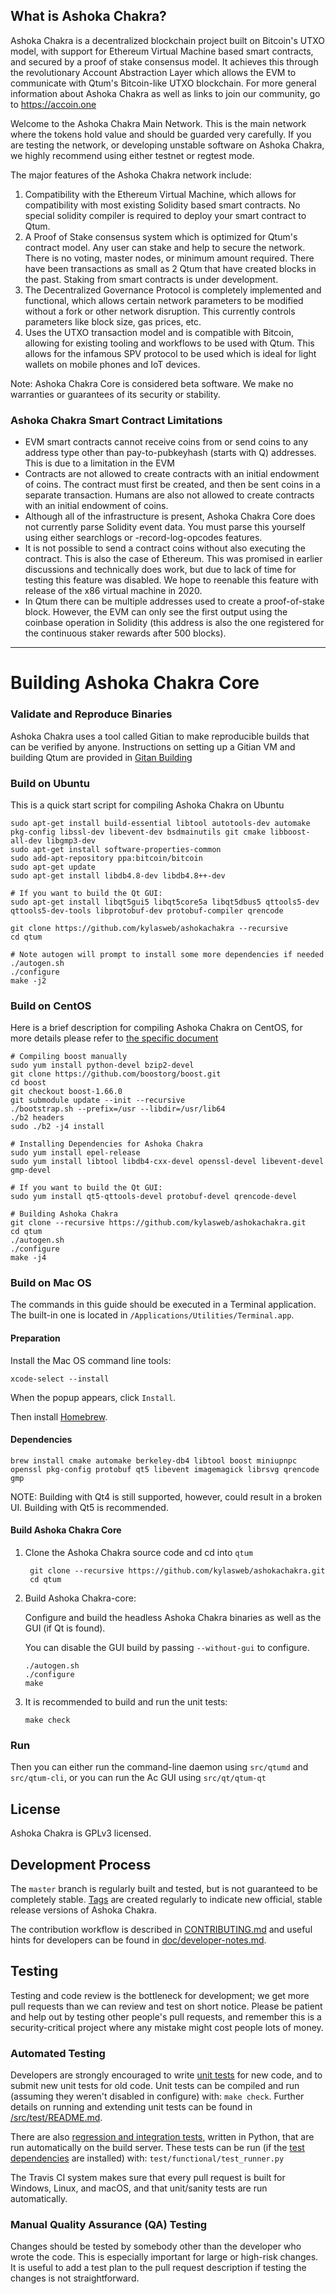 What is Ashoka Chakra?
-------------

Ashoka Chakra is a decentralized blockchain project built on Bitcoin's UTXO model, with support for Ethereum Virtual Machine based smart contracts, and secured by a proof of stake consensus model. It achieves this through the revolutionary Account Abstraction Layer which allows the EVM to communicate with Qtum's Bitcoin-like UTXO blockchain. For more general information about Ashoka Chakra as well as links to join our community, go to https://accoin.one

Welcome to the Ashoka Chakra Main Network. This is the main network where the tokens hold value and should be guarded very carefully. If you are testing the network, or developing unstable software on Ashoka Chakra, we highly recommend using either testnet or regtest mode. 

The major features of the Ashoka Chakra network include:

1. Compatibility with the Ethereum Virtual Machine, which allows for compatibility with most existing Solidity based smart contracts. No special solidity compiler is required to deploy your smart contract to Qtum. 
2. A Proof of Stake consensus system which is optimized for Qtum's contract model. Any user can stake and help to secure the network. There is no voting, master nodes, or minimum amount required. There have been transactions as small as 2 Qtum that have created blocks in the past. Staking from smart contracts is under development.
3. The Decentralized Governance Protocol is completely implemented and functional, which allows certain network parameters to be modified without a fork or other network disruption. This currently controls parameters like block size, gas prices, etc. 
4. Uses the UTXO transaction model and is compatible with Bitcoin, allowing for existing tooling and workflows to be used with Qtum. This allows for the infamous SPV protocol to be used which is ideal for light wallets on mobile phones and IoT devices.

Note: Ashoka Chakra Core is considered beta software. We make no warranties or guarantees of its security or stability.



### Ashoka Chakra Smart Contract Limitations

*	EVM smart contracts cannot receive coins from or send coins to any address type other than pay-to-pubkeyhash (starts with Q) addresses. This is due to a limitation in the EVM
*	Contracts are not allowed to create contracts with an initial endowment of coins. The contract must first be created, and then be sent coins in a separate transaction. Humans are also not allowed to create contracts with an initial endowment of coins.
*	Although all of the infrastructure is present, Ashoka Chakra Core does not currently parse Solidity event data. You must parse this yourself using either searchlogs or -record-log-opcodes features.
*	It is not possible to send a contract coins without also executing the contract. This is also the case of Ethereum. This was promised in earlier discussions and technically does work, but due to lack of time for testing this feature was disabled. We hope to reenable this feature with release of the x86 virtual machine in 2020.
*	In Qtum there can be multiple addresses used to create a proof-of-stake block. However, the EVM can only see the first output using the coinbase operation in Solidity (this address is also the one registered for the continuous staker rewards after 500 blocks).

----------

# Building Ashoka Chakra Core

### Validate and Reproduce Binaries

Ashoka Chakra uses a tool called Gitian to make reproducible builds that can be verified by anyone. Instructions on setting up a Gitian VM and building Qtum are provided in [Gitan Building](https://github.com/kylasweb/ashokachakra/blob/master/doc/gitian-building.md)

### Build on Ubuntu

This is a quick start script for compiling Ashoka Chakra on Ubuntu


    sudo apt-get install build-essential libtool autotools-dev automake pkg-config libssl-dev libevent-dev bsdmainutils git cmake libboost-all-dev libgmp3-dev
    sudo apt-get install software-properties-common
    sudo add-apt-repository ppa:bitcoin/bitcoin
    sudo apt-get update
    sudo apt-get install libdb4.8-dev libdb4.8++-dev

    # If you want to build the Qt GUI:
    sudo apt-get install libqt5gui5 libqt5core5a libqt5dbus5 qttools5-dev qttools5-dev-tools libprotobuf-dev protobuf-compiler qrencode

    git clone https://github.com/kylasweb/ashokachakra --recursive
    cd qtum

    # Note autogen will prompt to install some more dependencies if needed
    ./autogen.sh
    ./configure 
    make -j2
    
### Build on CentOS

Here is a brief description for compiling Ashoka Chakra on CentOS, for more details please refer to [the specific document](https://github.com/kylasweb/ashokachakra/blob/master/doc/build-unix.md)

    # Compiling boost manually
    sudo yum install python-devel bzip2-devel
    git clone https://github.com/boostorg/boost.git
    cd boost
    git checkout boost-1.66.0
    git submodule update --init --recursive
    ./bootstrap.sh --prefix=/usr --libdir=/usr/lib64
    ./b2 headers
    sudo ./b2 -j4 install
    
    # Installing Dependencies for Ashoka Chakra
    sudo yum install epel-release
    sudo yum install libtool libdb4-cxx-devel openssl-devel libevent-devel gmp-devel
    
    # If you want to build the Qt GUI:
    sudo yum install qt5-qttools-devel protobuf-devel qrencode-devel
    
    # Building Ashoka Chakra
    git clone --recursive https://github.com/kylasweb/ashokachakra.git
    cd qtum
    ./autogen.sh
    ./configure
    make -j4

### Build on Mac OS

The commands in this guide should be executed in a Terminal application.
The built-in one is located in `/Applications/Utilities/Terminal.app`.

#### Preparation

Install the Mac OS command line tools:

`xcode-select --install`

When the popup appears, click `Install`.

Then install [Homebrew](https://brew.sh).

#### Dependencies

    brew install cmake automake berkeley-db4 libtool boost miniupnpc openssl pkg-config protobuf qt5 libevent imagemagick librsvg qrencode gmp

NOTE: Building with Qt4 is still supported, however, could result in a broken UI. Building with Qt5 is recommended.

#### Build Ashoka Chakra Core

1. Clone the Ashoka Chakra source code and cd into `qtum`

        git clone --recursive https://github.com/kylasweb/ashokachakra.git
        cd qtum

2.  Build Ashoka Chakra-core:

    Configure and build the headless Ashoka Chakra binaries as well as the GUI (if Qt is found).

    You can disable the GUI build by passing `--without-gui` to configure.

        ./autogen.sh
        ./configure
        make

3.  It is recommended to build and run the unit tests:

        make check

### Run

Then you can either run the command-line daemon using `src/qtumd` and `src/qtum-cli`, or you can run the Ac GUI using `src/qt/qtum-qt`

License
-------

Ashoka Chakra is GPLv3 licensed.

Development Process
-------------------

The `master` branch is regularly built and tested, but is not guaranteed to be
completely stable. [Tags](https://github.com/kylasweb/ashokachakra/tags) are created
regularly to indicate new official, stable release versions of Ashoka Chakra.

The contribution workflow is described in [CONTRIBUTING.md](https://github.com/kylasweb/ashokachakra/blob/master/CONTRIBUTING.md)
and useful hints for developers can be found in [doc/developer-notes.md](doc/developer-notes.md).

Testing
-------

Testing and code review is the bottleneck for development; we get more pull
requests than we can review and test on short notice. Please be patient and help out by testing
other people's pull requests, and remember this is a security-critical project where any mistake might cost people
lots of money.

### Automated Testing

Developers are strongly encouraged to write [unit tests](src/test/README.md) for new code, and to
submit new unit tests for old code. Unit tests can be compiled and run
(assuming they weren't disabled in configure) with: `make check`. Further details on running
and extending unit tests can be found in [/src/test/README.md](/src/test/README.md).

There are also [regression and integration tests](/test), written
in Python, that are run automatically on the build server.
These tests can be run (if the [test dependencies](/test) are installed) with: `test/functional/test_runner.py`

The Travis CI system makes sure that every pull request is built for Windows, Linux, and macOS, and that unit/sanity tests are run automatically.

### Manual Quality Assurance (QA) Testing

Changes should be tested by somebody other than the developer who wrote the
code. This is especially important for large or high-risk changes. It is useful
to add a test plan to the pull request description if testing the changes is
not straightforward.

